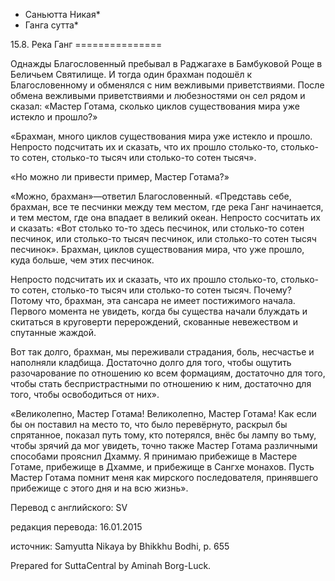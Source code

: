 * Саньютта Никая*
* Ганга сутта*

15\.8\. Река Ганг
\=\=\=\=\=\=\=\=\=\=\=\=\=\=\=

Однажды Благословенный пребывал в Раджагахе в Бамбуковой Роще в Беличьем Святилище\. И тогда один брахман подошёл к Благословенному и обменялся с ним вежливыми приветствиями\. После обмена вежливыми приветствиями и любезностями он сел рядом и сказал: «Мастер Готама, сколько циклов существования мира уже истекло и прошло?»

«Брахман, много циклов существования мира уже истекло и прошло\. Непросто подсчитать их и сказать, что их прошло столько\-то, столько\-то сотен, столько\-то тысяч или столько\-то сотен тысяч»\.

«Но можно ли привести пример, Мастер Готама?»

«Можно, брахман»—ответил Благословенный\. «Представь себе, брахман, все те песчинки между тем местом, где река Ганг начинается, и тем местом, где она впадает в великий океан\. Непросто сосчитать их и сказать: «Вот столько то\-то здесь песчинок, или столько\-то сотен песчинок, или столько\-то тысяч песчинок, или столько\-то сотен тысяч песчинок»\. Брахман, циклов существования мира, что уже прошло, куда больше, чем этих песчинок\.

Непросто подсчитать их и сказать, что их прошло столько\-то, столько\-то сотен, столько\-то тысяч или столько\-то сотен тысяч\. Почему? Потому что, брахман, эта сансара не имеет постижимого начала\. Первого момента не увидеть, когда бы существа начали блуждать и скитаться в круговерти перерождений, скованные невежеством и спутанные жаждой\.

Вот так долго, брахман, мы переживали страдания, боль, несчастье и наполняли кладбища\. Достаточно долго для того, чтобы ощутить разочарование по отношению ко всем формациям, достаточно для того, чтобы стать беспристрастными по отношению к ним, достаточно для того, чтобы освободиться от них»\.

«Великолепно, Мастер Готама\! Великолепно, Мастер Готама\! Как если бы он поставил на место то, что было перевёрнуто, раскрыл бы спрятанное, показал путь тому, кто потерялся, внёс бы лампу во тьму, чтобы зрячий да мог увидеть, точно также Мастер Готама различными способами прояснил Дхамму\. Я принимаю прибежище в Мастере Готаме, прибежище в Дхамме, и прибежище в Сангхе монахов\. Пусть Мастер Готама помнит меня как мирского последователя, принявшего прибежище с этого дня и на всю жизнь»\.

Перевод с английского: SV

редакция перевода: 16\.01\.2015

источник: Samyutta Nikaya by Bhikkhu Bodhi, p\. 655

Prepared for SuttaCentral by Aminah Borg\-Luck\.